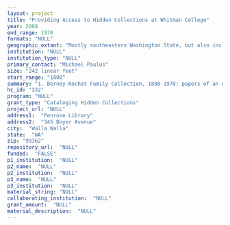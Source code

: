 ```yaml
--- 
layout: project 
title: "Providing Access to Hidden Collections at Whitman College"
year: 2008
end_range: 1970
formats: "NULL"
geographic_extant: "Mostly southeastern Washington State, but also including western Washington State, Oregon, Idaho, and China."
institution: "NULL"
institution_type: "NULL"
primary_contact: "Michael Paulus"
size: "242 linear feet"
start_range: "1800"
summary: "1. Berney-Rochat Family Collection, 1800-1970: papers of an early pioneer family; 2. Howard Brode Papers, 1890-1950: a Whitman College biology professor and museum curator; 3. Congregational Association of Oregon and Washington Records, 1857-1935; 4. Myron Eells Collection, 1850-1950: papers of a Northwest missionary, scholar, and collector; 5. Elliott Family Collection, 1820-1920: papers and business records of a prominent pioneer family; 6. D.C. Graham Papers, 1890-1950: a Chinese missionary, anthropologist, and educator; 7. W.J. Matthews Papers, 1862-1885: a military tailor; 8. Native American Photograph Collection, 1880-1920: representing various Northwest tribes; 9. Stephen B.L. Penrose Papers, 1890-1960: a Whitman College president; 10. Roberts Family Papers, 1850-1900: an early pioneer family; 11. Sager Family Papers, 1840-1920: a family connected with the Whitman mission and massacre; 12. Saint Paul's School Records, 1880-1970; 13. Henry and Eliza Spalding Collection, 1837-1885: papers of early Northwest missionaries; 14. A.J. Thibodo Papers, 1850-1900: a pioneer medical doctor; 15. Guy Turner Papers, 1898-1910: a Walla Walla civic leader and Spanish-American War veteran; 16. Walla Walla Valley Medical Society Records, 1882-1958; 17. Walla Walla Valley Photograph Collection, 1870-1970; 18. Marcus and Whitman Collection, 1834-1936: material by/about early Northwest missionaries; 19. Whitman Seminary and Academy Records, 1859-1912; 20. Whitman College Literary Society Records, 1882-1941."
hc_id: "332"
program: "NULL"
grant_type: "Cataloging Hidden Collections"
project_url: "NULL"
address1:  "Penrose Library"
address2:  "345 Boyer Avenue"
city:  "Walla Walla"
state:  "WA"
zip: "99362"
repository_url:  "NULL"
funded:  "FALSE"
p1_institution:  "NULL"
p2_name:  "NULL"
p2_institution:  "NULL"
p3_name:  "NULL"
p3_institution:  "NULL"
material_string: "NULL"
collaborating_institution:  "NULL"
grant_amount:  "NULL"
material_description:  "NULL"
---
```

